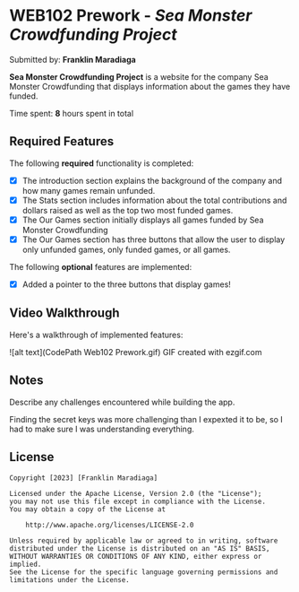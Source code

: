 # WEB102 Prework - *Sea Monster Crowdfunding Project*

Submitted by: **Franklin Maradiaga**

**Sea Monster Crowdfunding Project** is a website for the company Sea Monster Crowdfunding that displays information about the games they have funded.

Time spent: **8** hours spent in total

## Required Features

The following **required** functionality is completed:

* [X] The introduction section explains the background of the company and how many games remain unfunded.
* [X] The Stats section includes information about the total contributions and dollars raised as well as the top two most funded games.
* [X] The Our Games section initially displays all games funded by Sea Monster Crowdfunding
* [X] The Our Games section has three buttons that allow the user to display only unfunded games, only funded games, or all games.

The following **optional** features are implemented:

* [X] Added a pointer to the three buttons that display games!

## Video Walkthrough

Here's a walkthrough of implemented features:

![alt text](CodePath Web102 Prework.gif)
GIF created with ezgif.com  


## Notes

Describe any challenges encountered while building the app.

Finding the secret keys was more challenging than I expexted it to be, so I had to make sure I was understanding everything.

## License

    Copyright [2023] [Franklin Maradiaga]

    Licensed under the Apache License, Version 2.0 (the "License");
    you may not use this file except in compliance with the License.
    You may obtain a copy of the License at

        http://www.apache.org/licenses/LICENSE-2.0

    Unless required by applicable law or agreed to in writing, software
    distributed under the License is distributed on an "AS IS" BASIS,
    WITHOUT WARRANTIES OR CONDITIONS OF ANY KIND, either express or implied.
    See the License for the specific language governing permissions and
    limitations under the License.
